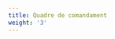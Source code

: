 ```yaml
---
title: Quadre de comandament
weight: '3'
---
```


<script type='text/javascript' src='https://dub01.online.tableau.com/javascripts/api/viz_v1.js'></script><div class='tableauPlaceholder' style='width: 1004px; height: 862px;'><object class='tableauViz' width='1004' height='862' style='display:none;'><param name='host_url' value='https%3A%2F%2Fdub01.online.tableau.com%2F' /> <param name='site_root' value='&#47;t&#47;uocbi' /><param name='name' value='QuadreComandamentGerenciav1PRO&#47;Resumgrfic' /><param name='tabs' value='yes' /><param name='toolbar' value='yes' /><param name='showAppBanner' value='false' /><param name='showShareOptions' value='true' /></object></div>
